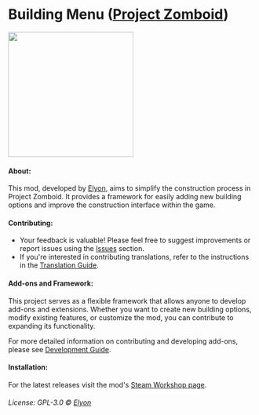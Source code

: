 # Building Menu ([Project Zomboid](https://projectzomboid.com/))

<img src="https://github.com/eI1on/pz-building-menu/blob/main/preview.png?raw=true" width="255" height="255" />

#### About:
This mod, developed by [Elyon](https://github.com/eI1on), aims to simplify the construction process in Project Zomboid. It provides a framework for easily adding new building options and improve the construction interface within the game.

#### Contributing:
- Your feedback is valuable! Please feel free to suggest improvements or report issues using the [Issues](https://github.com/eI1on/pz-building-menu/issues) section.
- If you're interested in contributing translations, refer to the instructions in the [Translation Guide](https://github.com/eI1on/pz-building-menu/tree/main/Contents/mods/BuildingMenu/media/lua/shared/Translate/EN/Translation_Guide.txt).


#### Add-ons and Framework:
This project serves as a flexible framework that allows anyone to develop add-ons and extensions. Whether you want to create new building options, modify existing features, or customize the mod, you can contribute to expanding its functionality.

For more detailed information on contributing and developing add-ons, please see [Development Guide](https://github.com/eI1on/pz-building-menu/blob/main/DEVELOPMENT.md).

#### Installation:
For the latest releases visit the mod's [Steam Workshop page](https://steamcommunity.com/sharedfiles/filedetails/?id=3067798182).

###### License: GPL-3.0 © [Elyon](https://github.com/eI1on)